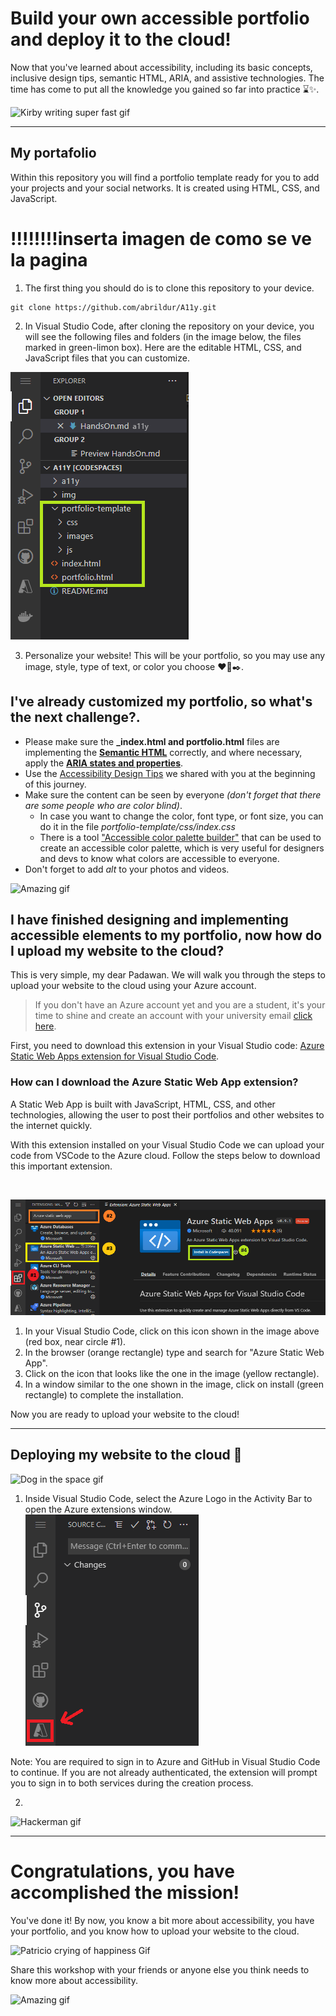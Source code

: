 # Build your own accessible portfolio and deploy it to the cloud!

Now that you've learned about accessibility, including its basic concepts, inclusive design tips, semantic HTML, ARIA, and assistive technologies. The time has come to put all the knowledge you gained so far into practice ⌛✨.

![Kirby writing super fast gif](https://media.giphy.com/media/uQkKavfX6TER2/giphy.gif)

---

## My portafolio
Within this repository you will find a portfolio template ready for you to add your projects and your social networks. It is created using HTML, CSS, and JavaScript.

# !!!!!!!!inserta imagen de como se ve la pagina

1.  The first thing you should do is to clone this repository to your device.
  ```
  git clone https://github.com/abrildur/A11y.git
```
2.  In Visual Studio Code, after cloning the repository on your device, you will see the following files and folders (in the image below, the files marked in green-limon box). Here are the editable HTML, CSS, and JavaScript files that you can customize.

![Portfolio file's location](../img/portfoliolocation.png)

3. Personalize your website! This will be your portfolio, so you may use any image, style, type of text, or color you choose ❤️🎨✒️️. 

## I've already customized my portfolio, **so what's the next challenge?**.

- Please make sure the **_index.html and portfolio.html** files are implementing the **[Semantic HTML](./SemanticHTML.md)** correctly, and where necessary, apply the **[ARIA states and properties](./Aria.md)**.
- Use the [Accessibility Design Tips](./Pautas.md) we shared with you at the beginning of this journey.
-  Make sure the content can be seen by everyone _(don't forget that there are some people who are color blind)_.
    -  In case you want to change the color, font type, or font size, you can do it in the file _portfolio-template/css/index.css_
    -   There is a tool ["Accessible color palette builder"](https://toolness.github.io/accessible-color-matrix/) that can be used to create an accessible color palette, which is very useful for designers and devs to know what colors are accessible to everyone.
  -  Don't forget to add _alt_ to your photos and videos.

![Amazing gif](https://media.giphy.com/media/o0vwzuFwCGAFO/giphy.gif)


## I have finished designing and implementing accessible elements to my portfolio, now how do I upload my website to the cloud?

This is very simple, my dear Padawan. We will walk you through the steps to upload your website to the cloud using your Azure account. 

> If you don't have an Azure account yet and you are a student, it's your time to shine and create an account with your university email [click here](https://azure.microsoft.com/es-mx/free/students/).

First, you need to download this extension in your Visual Studio code: [Azure Static Web Apps extension for Visual Studio Code](https://marketplace.visualstudio.com/items?itemName=ms-azuretools.vscode-azurestaticwebapps).

 ### How can I download the Azure Static Web App extension?
A Static Web App is built with JavaScript, HTML, CSS, and other technologies, allowing the user to post their portfolios and other websites to the internet quickly. 

With this extension installed on your Visual Studio Code we can upload your code from VSCode to the Azure cloud. Follow the steps below to download this important extension.

<br/>

![How to download the Azure Static Web App Step-by-Step Image's](../img/extension2.png)
 1. In your Visual Studio Code, click on this icon shown in the image above (red box, near circle #1).
 2. In the browser (orange rectangle) type and search for "Azure Static Web App".
 3. Click on the icon that looks like the one in the image (yellow rectangle).
 4. In a window similar to the one shown in the image, click on install (green rectangle) to complete the installation.

Now you are ready to upload your website to the cloud!

---

## Deploying my website to the cloud 🚀
 ![Dog in the space gif](https://media.giphy.com/media/11syU6ZZ6PsGRO/giphy.gif)

1. Inside Visual Studio Code, select the Azure Logo in the Activity Bar to open the Azure extensions window.
![Step 1 image's](../img/step1.png)

Note: You are required to sign in to Azure and GitHub in Visual Studio Code to continue. If you are not already authenticated, the extension will prompt you to sign in to both services during the creation process.

2. 
![Hackerman gif](https://media.giphy.com/media/3knKct3fGqxhK/giphy.gif)

---

 # Congratulations, you have accomplished the mission! 
You've done it! By now, you know a bit more about accessibility, you have your portfolio, and you know how to upload your website to the cloud.

 ![Patricio crying of happiness Gif](https://media.giphy.com/media/1GTZA4flUzQI0/giphy.gif)

 Share this workshop with your friends or anyone else you think needs to know more about accessibility.

![Amazing gif](https://media.giphy.com/media/eoxomXXVL2S0E/giphy.gif)
